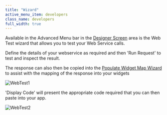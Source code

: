 ```yaml
---
title: "Wizard"
active_menu_item: developers
class_name: developers
full_width: true
---
```



Available in the Advanced Menu bar in the [Designer Screen](/developers/user-guide/product-guide/content-and-app-layout/introduction/designer-screen) area is the Web Test wizard that allows you to test your Web Service calls.

Define the details of your webservice as required and then 'Run Request' to test and inspect the result.

The response can also then be copied into the [Populate Widget Map Wizard](/developers/user-guide/scripting-apis/client-api/widget-data-state-manipulation/populatewidget/populatewidget-wizard) to assist with the mapping of the response into your widgets

![WebTest1](/img/docs/webtest1.zoom82.png)

'Display Code' will present the appropriate code required that you can then paste into your app.

![WebTest2](/img/docs/webtest2.zoom83.png)
